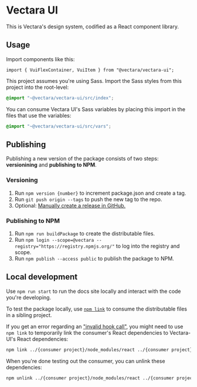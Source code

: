 # Vectara UI

This is Vectara's design system, codified as a React component library.

## Usage

Import components like this:

```tsx
import { VuiFlexContainer, VuiItem } from "@vectara/vectara-ui";
```

This project assumes you're using Sass. Import the Sass styles from this project into the root-level:

```scss
@import "~@vectara/vectara-ui/src/index";
```

You can consume Vectara UI's Sass variables by placing this import in the files that use the variables:

```scss
@import "~@vectara/vectara-ui/src/vars";
```

## Publishing

Publishing a new version of the package consists of two steps: **versionining** and **publishing to NPM**.

### Versioning

1. Run `npm version {number}` to increment package.json and create a tag.
2. Run `git push origin --tags` to push the new tag to the repo.
3. Optional: [Manually create a release in GitHub.](https://docs.github.com/en/repositories/releasing-projects-on-github/managing-releases-in-a-repository)

### Publishing to NPM

1. Run `npm run buildPackage` to create the distributable files.
2. Run `npm login --scope=@vectara --registry="https://registry.npmjs.org/"` to log into the registry and scope.
3. Run `npm publish --access public` to publish the package to NPM.

## Local development

Use `npm run start` to run the docs site locally and interact with the code you're developing.

To test the package locally, use [`npm link`](https://docs.npmjs.com/cli/v9/commands/npm-link) to consume the distributable files in a sibling project.

If you get an error regarding an ["invalid hook call"](https://iws.io/2022/invalid-hook-multiple-react-instances), you might need to use `npm link` to temporarily link the consumer's React dependencies to Vectara-UI's React dependencies:

```bash
npm link ../{consumer project}/node_modules/react ../{consumer project}/node_modules/react-dom ../{consumer project}/node_modules/react-router-dom
```

When you're done testing out the consumer, you can unlink these dependencies:

```bash
npm unlink ../{consumer project}/node_modules/react ../{consumer project}/node_modules/react-dom ../{consumer project}/node_modules/react-router-dom
```
